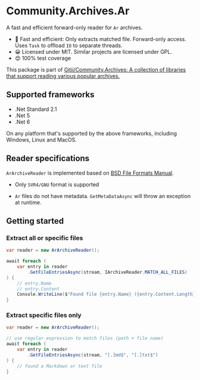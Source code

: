 # Community.Archives.Ar

A fast and efficient forward-only reader for `Ar` archives. 

* :rocket: Fast and efficient: Only extracts matched file. Forward-only access. Uses `Task` to offload `IO` to separate threads.
* :grinning: Licensed under MIT. Similar projects are licensed under GPL.
* :heart_eyes: 100% test coverage 

This package is part of [Gitii/Community.Archives: A collection of libraries that support reading various popular archives.](https://github.com/Gitii/Community.Archives)

## Supported frameworks

- .Net Standard 2.1
- .Net 5
- .Net 6

On any platform that's supported by the above frameworks, including Windows, Linux and MacOS.

## Reader specifications

`ArArchiveReader` is implemented based on [BSD File Formats Manual](https://www.freebsd.org/cgi/man.cgi?query=ar&sektion=5).

* Only `SVR4/GNU` format is supported

* `Ar` files do not have metadata. `GetMetaDataAsync` will throw an exception at runtime.

## Getting started

### Extract all or specific files

```csharp
var reader = new ArArchiveReader();

await foreach (
    var entry in reader
        .GetFileEntriesAsync(stream, IArchiveReader.MATCH_ALL_FILES)
) {
    // entry.Name
    // entry.Content
    Console.WriteLine($"Found file {entry.Name} ({entry.Content.Length} bytes)")
}
```

### Extract specific files only

```csharp
var reader = new ArArchiveReader();

// use regular expression to match files (path + file name)
await foreach (
    var entry in reader
        .GetFileEntriesAsync(stream, "[.]md$", "[.]txt$")
) {
    // found a Markdown or text file
}
```


